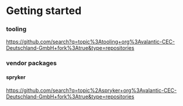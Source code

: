 # Getting started

### tooling
https://github.com/search?q=topic%3Atooling+org%3Avalantic-CEC-Deutschland-GmbH+fork%3Atrue&type=repositories

### vendor packages
#### spryker
https://github.com/search?q=topic%2Aspryker+org%3Avalantic-CEC-Deutschland-GmbH+fork%3Atrue&type=repositories
